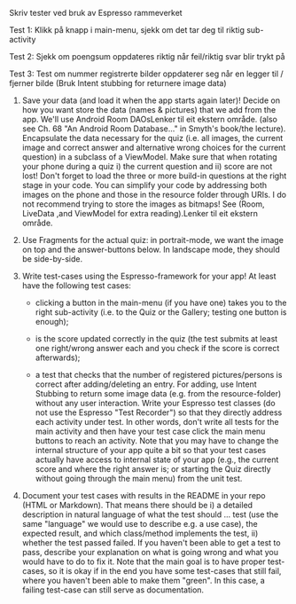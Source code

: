 
Skriv tester ved bruk av Espresso rammeverket
	 
Test 1: Klikk på knapp i main-menu, sjekk om det tar deg til riktig sub-activity

Test 2: Sjekk om poengsum oppdateres riktig når feil/riktig svar blir trykt på
		
Test 3: Test om nummer registrerte bilder oppdaterer seg når en legger til / fjerner bilde (Bruk Intent stubbing for returnere image data)




1. Save your data (and load it when the app starts again later)! Decide on how you want store the data (names & pictures) that we add from the app. We'll use Android Room DAOsLenker til eit ekstern område. (also see Ch. 68 "An Android Room Database..." in Smyth's book/the lecture). Encapsulate the data necessary for the quiz (i.e. all images, the current image and correct answer and alternative wrong choices for the current question) in a subclass of a ViewModel. Make sure that when rotating your phone during a quiz i) the current question and ii) score are not lost!
Don't forget to load the three or more build-in questions at the right stage in your code. You can simplify your code by addressing both images on the phone and those in the resource folder through URIs. I do not recommend trying to store the images as bitmaps!
See (Room, LiveData ,and ViewModel for extra reading).Lenker til eit ekstern område.

2. Use Fragments for the actual quiz: in portrait-mode, we want the image on top and the answer-buttons below. In landscape mode, they should be side-by-side.

3. Write test-cases using the Espresso-framework for your app! At least have the following test cases:

   - clicking a button in the main-menu (if you have one) takes you to the right sub-activity (i.e. to the Quiz or the Gallery; testing one button is enough);
   
   - is the score updated correctly in the quiz (the test submits at least one right/wrong answer each and you check if the score is correct afterwards);
   
   - a test that checks that the number of registered pictures/persons is correct after adding/deleting an entry. For adding, use Intent Stubbing to return some image data (e.g. from the resource-folder) without any user interaction.
   Write your Espresso test classes (do not use the Espresso "Test Recorder") so that they directly address each activity under test. In other words, don't write all tests for the main activity and then have your test case click the main menu buttons to reach an activity. Note that you may have to change the internal structure of your app quite a bit so that your test cases actually have access to internal state of your app (e.g., the current score and where the right answer is; or starting the Quiz directly without going through the main menu) from the unit test.

4. Document your test cases with results in the README in your repo (HTML or Markdown). That means there should be i) a detailed description in natural language of what the test should ... test (use the same "language" we would use to describe e.g. a use case), the expected result, and which class/method implements the test, ii) whether the test passed failed. If you haven't been able to get a test to pass, describe your explanation on what is going wrong and what you would have to do to fix it.
Note that the main goal is to have proper test-cases, so it is okay if in the end you have some test-cases that still fail, where you haven't been able to make them "green". In this case, a failing test-case can still serve as documentation.